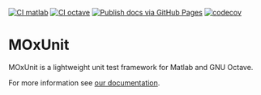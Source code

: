 [![CI matlab](https://github.com/MOxUnit/MOxUnit/actions/workflows/CI_matlab.yml/badge.svg)](https://github.com/MOxUnit/MOxUnit/actions/workflows/CI_matlab.yml)
[![CI octave](https://github.com/MOxUnit/MOxUnit/actions/workflows/CI_octave.yml/badge.svg)](https://github.com/MOxUnit/MOxUnit/actions/workflows/CI_octave.yml)
[![Publish docs via GitHub Pages](https://github.com/MOxUnit/MOxUnit/actions/workflows/publishdocs.yaml/badge.svg)](https://github.com/MOxUnit/MOxUnit/actions/workflows/publishdocs.yaml)
[![codecov](https://codecov.io/gh/MOxUnit/MOxUnit/graph/badge.svg?token=3oRvNspPpu)](https://codecov.io/gh/MOxUnit/MOxUnit)

# MOxUnit

MOxUnit is a lightweight unit test framework for Matlab and GNU Octave.

For more information see [our documentation](http://moxunit.github.io/MOxUnit/).
